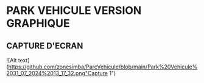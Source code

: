 # PARK VEHICULE VERSION GRAPHIQUE
## CAPTURE D'ECRAN
![Alt text](https://github.com/zonesimba/ParcVehicule/blob/main/Park%20Vehicule%2031_07_2024%2013_17_32.png"Capture 1")
